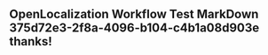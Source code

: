 <properties
ms.topic="hero-topic"
ms.test1="hero-topic"
ms.test2="test"/>


## OpenLocalization Workflow Test MarkDown 375d72e3-2f8a-4096-b104-c4b1a08d903e thanks!



<!--HONumber=Oct16_HO3-->


